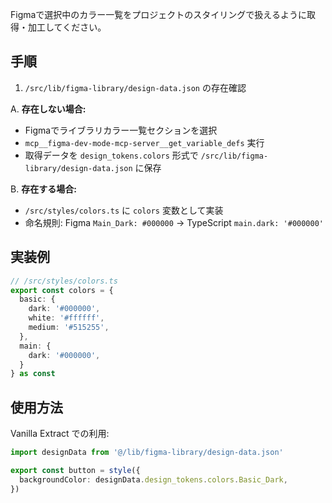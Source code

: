 Figmaで選択中のカラー一覧をプロジェクトのスタイリングで扱えるように取得・加工してください。

## 手順

1. `/src/lib/figma-library/design-data.json` の存在確認

A. **存在しない場合:**
  - Figmaでライブラリカラー一覧セクションを選択
  - `mcp__figma-dev-mode-mcp-server__get_variable_defs` 実行
  - 取得データを `design_tokens.colors` 形式で `/src/lib/figma-library/design-data.json` に保存

B. **存在する場合:**
  - `/src/styles/colors.ts` に `colors` 変数として実装
  - 命名規則: Figma `Main_Dark: #000000` → TypeScript `main.dark: '#000000'`

## 実装例

```typescript
// /src/styles/colors.ts
export const colors = {
  basic: {
    dark: '#000000',
    white: '#ffffff',
    medium: '#515255',
  },
  main: {
    dark: '#000000',
  }
} as const
```

## 使用方法

Vanilla Extract での利用:
```typescript
import designData from '@/lib/figma-library/design-data.json'

export const button = style({
  backgroundColor: designData.design_tokens.colors.Basic_Dark,
})
```
